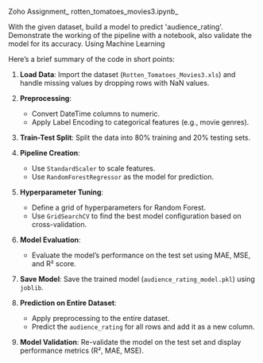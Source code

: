 Zoho Assignment_
 rotten_tomatoes_movies3.ipynb_
 

With the given dataset, build a model to predict 'audience_rating'. Demonstrate the working of the pipeline with a notebook, also validate the model for its accuracy. Using Machine Learning

Here’s a brief summary of the code in short points:

1. **Load Data**: Import the dataset (`Rotten_Tomatoes_Movies3.xls`) and handle missing values by dropping rows with NaN values.

2. **Preprocessing**:
   - Convert DateTime columns to numeric.
   - Apply Label Encoding to categorical features (e.g., movie genres).

3. **Train-Test Split**: Split the data into 80% training and 20% testing sets.

4. **Pipeline Creation**: 
   - Use `StandardScaler` to scale features.
   - Use `RandomForestRegressor` as the model for prediction.

5. **Hyperparameter Tuning**: 
   - Define a grid of hyperparameters for Random Forest.
   - Use `GridSearchCV` to find the best model configuration based on cross-validation.

6. **Model Evaluation**: 
   - Evaluate the model’s performance on the test set using MAE, MSE, and R² score.

7. **Save Model**: Save the trained model (`audience_rating_model.pkl`) using `joblib`.

8. **Prediction on Entire Dataset**:
   - Apply preprocessing to the entire dataset.
   - Predict the `audience_rating` for all rows and add it as a new column.

9. **Model Validation**: Re-validate the model on the test set and display performance metrics (R², MAE, MSE).


